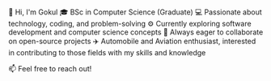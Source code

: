 👋 Hi, I'm Gokul
🎓 BSc in Computer Science (Graduate)
💻 Passionate about technology, coding, and problem-solving
⚙️ Currently exploring software development and computer science concepts
💼 Always eager to collaborate on open-source projects
✈️ Automobile and Aviation enthusiast, interested in contributing to those fields with my skills and knowledge

📫 Feel free to reach out!
